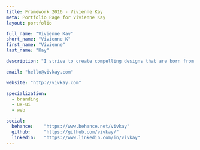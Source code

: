 ```yaml
---
title: Framework 2016 - Vivienne Kay
meta: Portfolio Page for Vivienne Kay
layout: portfolio

full_name: "Vivienne Kay"
short_name: "Vivienne K"
first_name: "Vivienne"
last_name: "Kay"

description: "I strive to create compelling designs that are born from strategic thinking, passion and play (a.k.a. prototyping and testing)."

email: "hello@vivkay.com"

website: "http://vivkay.com"

specialization:
  - branding
  - ux-ui
  - web

social:
  behance:    "https://www.behance.net/vivkay"
  github:     "https://github.com/vivkay/"
  linkedin:   "https://www.linkedin.com/in/vivkay"
---
```

